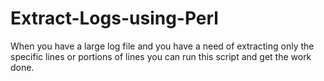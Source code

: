 # Extract-Logs-using-Perl
When you have a large log file and you have a need of extracting only the specific lines or portions of lines you can run this script and get the work done.
